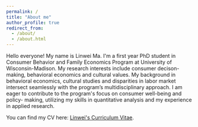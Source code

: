 ```yaml
---
permalink: /
title: "About me"
author_profile: true
redirect_from: 
  - /about/
  - /about.html
---
```

Hello everyone! My name is Linwei Ma. I'm a first year PhD student in Consumer Behavior and Family Economics Program at University of Wisconsin-Madison. My research interests include consumer decison-making, behavioral economics and cultural values. My background in behavioral economics, cultural studies and disparities in labor market intersect seamlessly with the program’s multidisciplinary approach. I am eager to contribute to the program's focus on consumer well-being and policy- making, utilizing my skills in quantitative analysis and my experience in applied research.

You can find my CV here: [Linwei's Curriculum Vitae](../assets/CONSUMERSCIENCECV.pdf).
